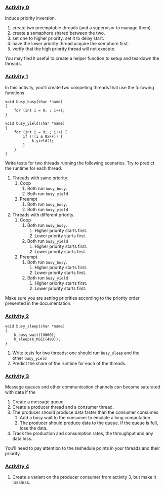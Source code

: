 ### [Activity 0](https://github.com/uofu-emb/rtos/tree/main/labs/6.scheduling#activity-0)

Induce priority inversion.

1. create two preemptable threads (and a supervisor to manage them).
2. create a semaphore shared between the two.
3. set one to higher priority. set it to delay start.
4. have the lower priority thread acquire the semphore first.
5. verify that the high priority thread will not execute.

You may find it useful to create a helper function to setup and teardown the threads.


### [Activity 1](https://github.com/uofu-emb/rtos/tree/main/labs/6.scheduling#activity-1)

In this activity, you'll create two competing threads that use the following functions

```
void busy_busy(char *name)
{
    for (int i = 0; ; i++);
}

void busy_yield(char *name)
{
    for (int i = 0; ; i++) {
        if (!(i & 0xFF)) {
            k_yield();
        }
    }
}
```

Write tests for two threads running the following scenarios. Try to predict the runtime for each thread.

1. Threads with same priority:
    1. Coop
        1. Both run `busy_busy`.
        2. Both run `busy_yield`
    2. Preempt
        1. Both run `busy_busy`.
        2. Both run `busy_yield`
2. Threads with different priority.
    1. Coop
        1. Both run `busy_busy`.
            1. Higher priority starts first.
            2. Lower priority starts first.
        2. Both run `busy_yield`
            1. Higher priority starts first.
            2. Lower priority starts first.
    2. Preempt
        1. Both run `busy_busy`.
            1. Higher priority starts first.
            2. Lower priority starts first.
        2. Both run `busy_yield`
            1. Higher priority starts first.
            2. Lower priority starts first.

Make sure you are setting priorities according to the priority order presented in the documentation.

### [Activity 2](https://github.com/uofu-emb/rtos/tree/main/labs/6.scheduling#activity-2)

```
void busy_sleep(char *name)
{
    k_busy_wait(10000);
    k_sleep(K_MSEC(490));
}
```

1. Write tests for two threads: one should run `busy_sleep` and the other `busy_yield`
2. Predict the share of the runtime for each of the threads.

### [Activity 3](https://github.com/uofu-emb/rtos/tree/main/labs/6.scheduling#activity-3)

Message queues and other communication channels can become saturated with data if the

1. Create a message queue
2. Create a producer thread and a consumer thread.
3. The producer should produce data faster than the consumer consumes.
    1. Add a busy wait to the consumer to emulate a long computation.
    2. The producer should produce data to the queue. If the queue is full, lose the data.
4. Track the production and consumption rates, the throughput and any data loss.

You'll need to pay attention to the reshedule points in your threads and their priority.

### [Activity 4](https://github.com/uofu-emb/rtos/tree/main/labs/6.scheduling#activity-4)

1. Create a variant on the producer consumer from activity 3, but make it lossless.